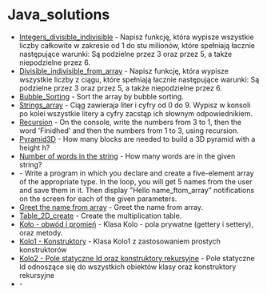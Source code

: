 # Java_solutions

- [Integers_divisible_indivisible](https://gist.github.com/MagdalenaOlak/b1b240b7a36ef7faf003e2206d33e4b4) -  Napisz funkcję, która wypisze wszystkie liczby całkowite w zakresie od 1 do stu milionów, które spełniają łacznie następujące warunki:
Są podzielne przez 3 oraz przez 5, a także niepodzielne przez 6.
- [Divisible_indivisible_from_array](https://gist.github.com/MagdalenaOlak/bcdf26dbde0355b300d457ebbc345ac2) -  Napisz funkcję, która wypisze wszystkie liczby z ciągu, które spełniają łacznie następujące warunki:
Są podzielne przez 3 oraz przez 5, a także niepodzielne przez 6.
- [Bubble_Sorting](https://gist.github.com/MagdalenaOlak/cc7c9a8ffbfc8763636f5f0b2e381753) - Sort the array by bubble sorting.
- [Strings_array](https://gist.github.com/MagdalenaOlak/69bbd3dba4a600053fada7f6f5995813) - Ciąg zawieraja liter i cyfry od 0 do 9. Wypisz w konsoli po kolei wszystkie litery a cyfry zacstąp ich słownym odpowiednikiem. 
- [Recursion](https://gist.github.com/MagdalenaOlak/b1fc17a476d11cff012daacc9f09d002) - On the console, write the numbers from 3 to 1, then the word 'Finidhed' and then the numbers from 1 to 3, using recursion.
- [Pyramid3D](https://gist.github.com/MagdalenaOlak/103b41a9287cb8bb4ddea458022dbdbf) - How many blocks are needed to build a 3D pyramid with a height h?
- [Number of words in the string](https://gist.github.com/MagdalenaOlak/baae33b9eb5c4f388c5ad75da18eb521) - How many words are in the given string?
- []() - Write a program in which you declare and create a five-element array of the appropriate type. In the loop, you will get 5 names from the user and save them in it. Then display "Hello name_ftom_array" notifications on the screen for each of the given parameters.
- [Greet the name from array](https://gist.github.com/MagdalenaOlak/fb20c985a242b1bbe8908d9df2f167f5) - Greet the name from array.
- [Table_2D_create](https://gist.github.com/MagdalenaOlak/e2b88bdc4d3e6bc3c9d8599d0c03ae98) - Create the multiplication table.
- [Koło - obwód i promień](https://gist.github.com/MagdalenaOlak/ba3a492f9c1ebe60ef40e2b8c06ad406) - Klasa Kolo - pola prywatne (gettery i settery), oraz metody.
- [Kolo1 - Konstruktory](https://gist.github.com/MagdalenaOlak/cc5190cd41ec245774d750dcfa990103) - Klasa Kolo1 z zastosowaniem prostych konstruktorów
- [Kolo2 - Pole statyczne Id oraz konstruktory rekursyjne](https://gist.github.com/MagdalenaOlak/0c84fa014025af56cf6a29573623ca43) - Pole statyczne Id odnoszące się do wszystkich obiektów klasy oraz konstruktory rekursyjne
- []() - 
